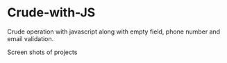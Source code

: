 # Crude-with-JS
Crude operation with javascript along with empty field, phone number and email validation.

Screen shots of projects
